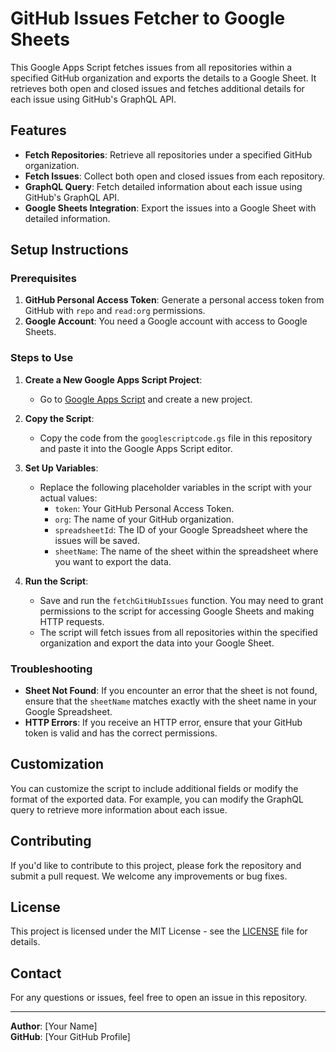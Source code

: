 # GitHub Issues Fetcher to Google Sheets

This Google Apps Script fetches issues from all repositories within a specified GitHub organization and exports the details to a Google Sheet. It retrieves both open and closed issues and fetches additional details for each issue using GitHub's GraphQL API.

## Features

- **Fetch Repositories**: Retrieve all repositories under a specified GitHub organization.
- **Fetch Issues**: Collect both open and closed issues from each repository.
- **GraphQL Query**: Fetch detailed information about each issue using GitHub's GraphQL API.
- **Google Sheets Integration**: Export the issues into a Google Sheet with detailed information.

## Setup Instructions

### Prerequisites

1. **GitHub Personal Access Token**: Generate a personal access token from GitHub with `repo` and `read:org` permissions.
2. **Google Account**: You need a Google account with access to Google Sheets.

### Steps to Use

1. **Create a New Google Apps Script Project**:
   - Go to [Google Apps Script](https://script.google.com/) and create a new project.

2. **Copy the Script**:
   - Copy the code from the `googlescriptcode.gs` file in this repository and paste it into the Google Apps Script editor.

3. **Set Up Variables**:
   - Replace the following placeholder variables in the script with your actual values:
     - `token`: Your GitHub Personal Access Token.
     - `org`: The name of your GitHub organization.
     - `spreadsheetId`: The ID of your Google Spreadsheet where the issues will be saved.
     - `sheetName`: The name of the sheet within the spreadsheet where you want to export the data.

4. **Run the Script**:
   - Save and run the `fetchGitHubIssues` function. You may need to grant permissions to the script for accessing Google Sheets and making HTTP requests.
   - The script will fetch issues from all repositories within the specified organization and export the data into your Google Sheet.

### Troubleshooting

- **Sheet Not Found**: If you encounter an error that the sheet is not found, ensure that the `sheetName` matches exactly with the sheet name in your Google Spreadsheet.
- **HTTP Errors**: If you receive an HTTP error, ensure that your GitHub token is valid and has the correct permissions.

## Customization

You can customize the script to include additional fields or modify the format of the exported data. For example, you can modify the GraphQL query to retrieve more information about each issue.

## Contributing

If you'd like to contribute to this project, please fork the repository and submit a pull request. We welcome any improvements or bug fixes.

## License

This project is licensed under the MIT License - see the [LICENSE](LICENSE) file for details.

## Contact

For any questions or issues, feel free to open an issue in this repository.

---

**Author**: [Your Name]  
**GitHub**: [Your GitHub Profile]
